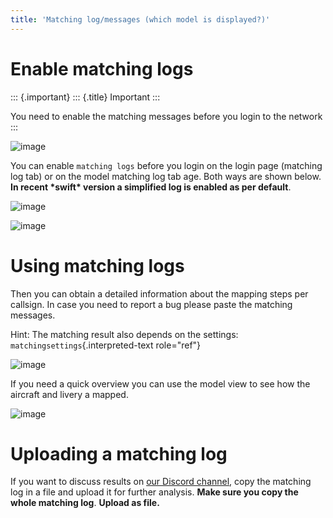 ```yaml
---
title: 'Matching log/messages (which model is displayed?)'
---
```


Enable matching logs
====================

::: {.important}
::: {.title}
Important
:::

You need to enable the matching messages before you login to the network
:::

![image](http://img.swift-project.org/Enable_Matching_Messages.png)

You can enable `matching logs` before you login on the login page
(matching log tab) or on the model matching log tab age. Both ways are
shown below. **In recent \*swift\* version a simplified log is enabled
as per default**.

![image](http://img.swift-project.org/matchinglog1.png)

![image](http://img.swift-project.org/matchinglog2.png)

Using matching logs
===================

Then you can obtain a detailed information about the mapping steps per
callsign. In case you need to report a bug please paste the matching
messages.

Hint: The matching result also depends on the settings:
`matchingsettings`{.interpreted-text role="ref"}

![image](http://img.swift-project.org/swift_pilot_client_matching_messages.png)

If you need a quick overview you can use the model view to see how the
aircraft and livery a mapped.

![image](http://img.swift-project.org/Models_view_see_mapping.png)

Uploading a matching log
========================

If you want to discuss results on [our Discord
channel](https://discord.gg/scSWXR), copy the matching log in a file and
upload it for further analysis. **Make sure you copy the whole matching
log**. **Upload as file.**
